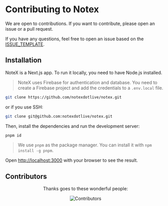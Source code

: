# Contributing to Notex

We are open to contributions. If you want to contribute, please open an issue or a pull request.

If you have any questions, feel free to open an issue based on the [ISSUE_TEMPLATE](https://github.com/notexdotlive/notex/blob/main/.github/ISSUE_TEMPLATE.md).

## Installation

NoteX is a Next.js app. To run it locally, you need to have Node.js installed.

> NoteX uses Firebase for authentication and database. You need to create a Firebase project and add the credentials to a `.env.local` file.

```bash
git clone https://github.com/notexdotlive/notex.git
```

or if you use SSH:

```bash
git clone git@github.com:notexdotlive/notex.git
```

Then, install the dependencies and run the development server:

```bash
pnpm id
```

> We use `pnpm` as the package manager. You can install it with `npm install -g pnpm`.

Open [http://localhost:3000](http://localhost:3000) with your browser to see the result.

## Contributors

<center>

Thanks goes to these wonderful people:

![Contributors](https://contrib.rocks/image?repo=notexdotlive/notex)

</center>
